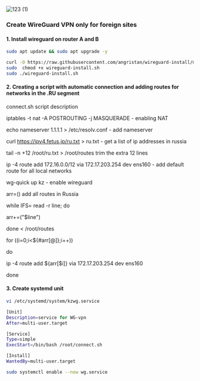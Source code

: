 
![123 (1)](https://user-images.githubusercontent.com/61315483/201335367-006478cb-d75b-44ce-93a1-e83b57090405.jpg)

### Create WireGuard VPN only for foreign sites

#### 1. Install wireguard on router A and B

```bash
sudo apt update && sudo apt upgrade -y
```

```bash
curl -O https://raw.githubusercontent.com/angristan/wireguard-install/master/wireguard-install.sh
sudo  chmod +x wireguard-install.sh
sudo ./wireguard-install.sh
```

#### 2. Creating a script with automatic connection and adding routes for networks in the .RU segment

connect.sh script description

iptables -t nat -A POSTROUTING -j MASQUERADE - enabling NAT

echo nameserver 1.1.1.1 > /etc/resolv.conf - add nameserver

curl https://ipv4.fetus.jp/ru.txt > ru.txt - get a list of ip addresses in russia

tail -n +12 /root/ru.txt > /root/routes trim the extra 12 lines

ip -4 route add 172.16.0.0/12 via 172.17.203.254 dev ens160 - add default route for all local networks

wg-quick up kz - enable wireguard

arr=() add all routes in Russia

while IFS= read -r line; do

   arr+=("$line")

done < /root/routes

for ((i=0;i<${#arr[@]};i++))

do

 ip -4 route add ${arr[$i]} via 172.17.203.254 dev ens160

done

#### 3. Create systemd unit 

```bash
vi /etc/systemd/system/kzwg.service
```

```bash
[Unit]
Description=service for WG-vpn
After=multi-user.target

[Service]
Type=simple
ExecStart=/bin/bash /root/connect.sh

[Install]
WantedBy=multi-user.target
```

```bash
sudo systemctl enable --now wg.service
```